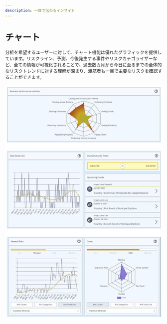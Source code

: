 ```yaml
---
description: 一目で伝わるインサイト
---
```


# チャート

分析を希望するユーザーに対して、チャート機能は優れたグラフィックを提供しています。リスクライン、予測、今後発生する事件やリスクカテゴライザーなど、全ての情報が可視化されることで、過去数カ月から今日に至るまでの全体的なリスクトレンドに対する理解が深まり、渡航者も一目で主要なリスクを確認することができます。

![](../.gitbook/assets/country-information-charts.JPG)

